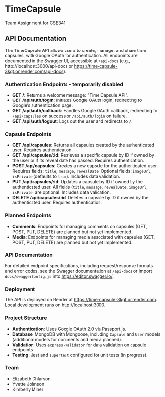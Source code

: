 # TimeCapsule
Team Assignment for CSE341

## API Documentation
The TimeCapsule API allows users to create, manage, and share time capsules, with Google OAuth for authentication. All endpoints are documented in the Swagger UI, accessible at `/api-docs` (e.g., http://localhost:3000/api-docs or https://time-capsule-3kgt.onrender.com/api-docs).

### Authentication Endpoints - temporarily disabled
- **GET /**: Returns a welcome message: "Time Capsule API".
- **GET /api/auth/login**: Initiates Google OAuth login, redirecting to Google’s authentication page.
- **GET /api/auth/callback**: Handles Google OAuth callback, redirecting to `/api/capsules` on success or `/api/auth/login` on failure.
- **GET /api/auth/logout**: Logs out the user and redirects to `/`.

### Capsule Endpoints
- **GET /api/capsules**: Returns all capsules created by the authenticated user. Requires authentication.
- **GET /api/capsules/:id**: Retrieves a specific capsule by ID if owned by the user or if its reveal date has passed. Requires authentication.
- **POST /api/capsules**: Creates a new capsule for the authenticated user. Requires fields: `title`, `message`, `revealDate`. Optional fields: `imageUrl`, `isPrivate` (defaults to `true`). Includes data validation.
- **PUT /api/capsules/:id**: Updates a capsule by ID if owned by the authenticated user. All fields (`title`, `message`, `revealDate`, `imageUrl`, `isPrivate`) are optional. Includes data validation.
- **DELETE /api/capsules/:id**: Deletes a capsule by ID if owned by the authenticated user. Requires authentication.

### Planned Endpoints
- **Comments**: Endpoints for managing comments on capsules (GET, POST, PUT, DELETE) are planned but not yet implemented.
- **Media**: Endpoints for managing media associated with capsules (GET, POST, PUT, DELETE) are planned but not yet implemented.

### API Documentation
For detailed endpoint specifications, including request/response formats and error codes, see the Swagger documentation at `/api-docs` or import `docs/swaggerConfig.js` into https://editor.swagger.io/.

### Deployment
The API is deployed on Render at https://time-capsule-3kgt.onrender.com. Local development runs on http://localhost:3000.

### Project Structure
- **Authentication**: Uses Google OAuth 2.0 via Passport.js.
- **Database**: MongoDB with Mongoose, including `Capsule` and `User` models (additional models for comments and media planned).
- **Validation**: Uses `express-validator` for data validation on capsule endpoints.
- **Testing**: Jest and `supertest` configured for unit tests (in progress).

### Team
- Elizabeth Chlarson
- Yvette Johnson
- Kimberly Miner